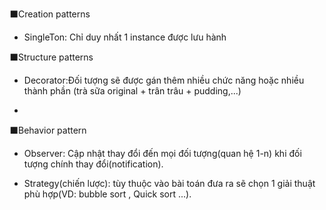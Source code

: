 
⬛️Creation patterns 
+ SingleTon: Chỉ duy nhất 1 instance được lưu hành  




⬛️Structure patterns 
+ Decorator:Đối tượng sẽ được gán thêm nhiều chức năng hoặc nhiều thành phần (trà sữa original + trân trâu + pudding,...) 

+ 

⬛️Behavior pattern 



+ Observer: Cập nhật thay đổi đến mọi đối tượng(quan hệ 1-n) khi đối tượng chính thay đổi(notification).

+ Strategy(chiến lược): tùy thuộc vào bài toán đưa ra sẽ chọn 1 giải thuật phù hợp(VD: bubble sort , Quick sort ...). 
